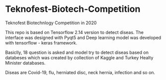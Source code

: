 # Teknofest-Biotech-Competition
Teknofest Biotechnlogy Competition in 2020


This repo is based on Tensorflow 2.14 version to detect diseas.
The interface was designed with Pyqt5 and Deep learning model was developed with tensorflow - keras framework.

Basiclly, 18 question is asked and model try to detect diseas based on databeses which was created by collection of Kaggle and Turkey Healty Minister databases.

Diseas are Covid-19, flu, herniated disc, neck hernia, infection and so on.
